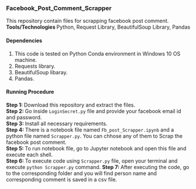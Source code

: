 ### Facebook_Post_Comment_Scrapper
This repository contain files for scrapping facebook post comment. <br>
<b> Tools/Technologies </b> Python, Request Library, BeautifulSoup Library, Pandas

#### Dependencies
1. This code is tested on Python Conda environment in Windows 10 OS machine. <br>
2. Requests library. <br>
3. BeautifulSoup libaray. <br>
4. Pandas. <br>

#### Running Procedure
<b> Step 1: </b> Download this repository and extract the files. <br>
<b> Step 2: </b> Go inside `LoginSecret.py` file and provide your facebook email id and password. <br>
<b> Step 3: </b> Install all necessary requirements. <br>
<b> Step 4: </b> There is a notebook file named `Fb_post_Scrapper.ipynb` and a python file named `Scrapper.py`. You can chhose any of them to Scrap the facebook post comment. <br>
<b> Step 5: </b> To run notebook file, go to Jupyter notebook and open this file and execute each shell. <br>
<b> Step 6: </b> To execute code using `Scrapper.py` file, open your terminal and execute `python Scrapper.py` command.
<b> Step 7: </b> After executing the code, go to the corresponding folder and you will find person name and corresponding comment is saved in a csv file. <br>
